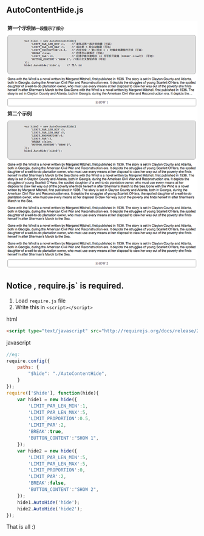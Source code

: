 ## AutoContentHide.js


![示例](./example.png)
## Notice , require.js` is required.

1. Load `require.js` file
2. Write this in `<script></script>`

html
```html
<script type="text/javascript" src="http://requirejs.org/docs/release/2.2.0/comments/require.js" data-main="./js/app"></script>
```
javascript
```javascript
//eg:
require.config({
    paths: {
        "$hide": "./AutoContentHide",
    }
});
require(['$hide'], function(hide){
    var hide1 = new hide({
        'LIMIT_PAR_LEN_MIN':1,
        'LIMIT_PAR_LEN_MAX':5,
        'LIMIT_PROPORTION':0.5,
        'LIMIT_PAR':2,
        'BREAK':true,
        'BUTTON_CONTENT':"SHOW 1",
    });
    var hide2 = new hide({
        'LIMIT_PAR_LEN_MIN':5,
        'LIMIT_PAR_LEN_MAX':5,
        'LIMIT_PROPORTION':0,
        'LIMIT_PAR':2,
        'BREAK':false,
        'BUTTON_CONTENT':"SHOW 2",
    });
    hide1.AutoHide('hide');
    hide2.AutoHide('hide2');
});
```

That is all
:)
